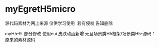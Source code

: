 # myEgretH5micro

源代码素材为网上来源 仅供学习使用  若有侵权 告知删除

myH5-9  部分修改 使用eui 皮肤动画新增
元旦场景类H5框架/场景类H5-源码： 原来的素材源码
